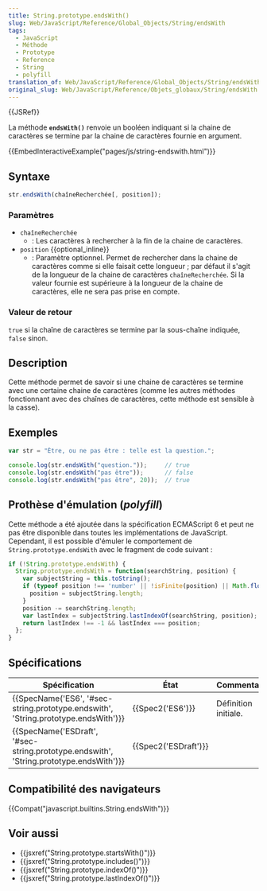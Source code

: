 ```yaml
---
title: String.prototype.endsWith()
slug: Web/JavaScript/Reference/Global_Objects/String/endsWith
tags:
  - JavaScript
  - Méthode
  - Prototype
  - Reference
  - String
  - polyfill
translation_of: Web/JavaScript/Reference/Global_Objects/String/endsWith
original_slug: Web/JavaScript/Reference/Objets_globaux/String/endsWith
---
```

{{JSRef}}

La méthode **`endsWith()`** renvoie un booléen indiquant si la chaine de caractères se termine par la chaine de caractères fournie en argument.

{{EmbedInteractiveExample("pages/js/string-endswith.html")}}

## Syntaxe

```js
str.endsWith(chaîneRecherchée[, position]);
```

### Paramètres

- `chaîneRecherchée`
  - : Les caractères à rechercher à la fin de la chaine de caractères.
- `position` {{optional_inline}}
  - : Paramètre optionnel. Permet de rechercher dans la chaine de caractères comme si elle faisait cette longueur ; par défaut il s'agit de la longueur de la chaine de caractères `chaîneRecherchée`. Si la valeur fournie est supérieure à la longueur de la chaine de caractères, elle ne sera pas prise en compte.

### Valeur de retour

`true` si la chaîne de caractères se termine par la sous-chaîne indiquée, `false` sinon.

## Description

Cette méthode permet de savoir si une chaine de caractères se termine avec une certaine chaine de caractères (comme les autres méthodes fonctionnant avec des chaînes de caractères, cette méthode est sensible à la casse).

## Exemples

```js
var str = "Être, ou ne pas être : telle est la question.";

console.log(str.endsWith("question."));     // true
console.log(str.endsWith("pas être"));      // false
console.log(str.endsWith("pas être", 20));  // true
```

## Prothèse d'émulation (_polyfill_)

Cette méthode a été ajoutée dans la spécification ECMAScript 6 et peut ne pas être disponible dans toutes les implémentations de JavaScript. Cependant, il est possible d'émuler le comportement de `String.prototype.endsWith` avec le fragment de code suivant :

```js
if (!String.prototype.endsWith) {
  String.prototype.endsWith = function(searchString, position) {
    var subjectString = this.toString();
    if (typeof position !== 'number' || !isFinite(position) || Math.floor(position) !== position || position > subjectString.length) {
      position = subjectString.length;
    }
    position -= searchString.length;
    var lastIndex = subjectString.lastIndexOf(searchString, position);
    return lastIndex !== -1 && lastIndex === position;
  };
}
```

## Spécifications

| Spécification                                                                                                        | État                         | Commentaires         |
| -------------------------------------------------------------------------------------------------------------------- | ---------------------------- | -------------------- |
| {{SpecName('ES6', '#sec-string.prototype.endswith', 'String.prototype.endsWith')}}         | {{Spec2('ES6')}}         | Définition initiale. |
| {{SpecName('ESDraft', '#sec-string.prototype.endswith', 'String.prototype.endsWith')}} | {{Spec2('ESDraft')}} |                      |

## Compatibilité des navigateurs

{{Compat("javascript.builtins.String.endsWith")}}

## Voir aussi

- {{jsxref("String.prototype.startsWith()")}}
- {{jsxref("String.prototype.includes()")}}
- {{jsxref("String.prototype.indexOf()")}}
- {{jsxref("String.prototype.lastIndexOf()")}}
